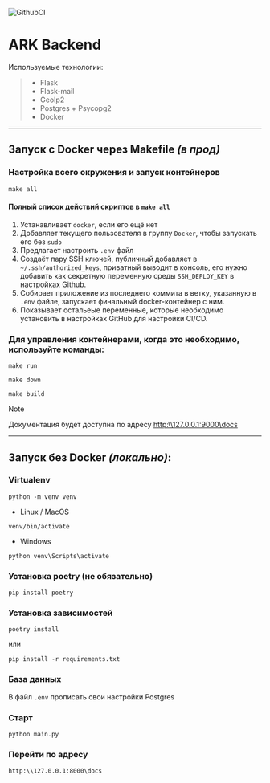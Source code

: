 ![GithubCI](https://github.com/SergTyapkin/velo-marshals-backend/actions/workflows/deployMain.yml/badge.svg)

# ARK Backend

Используемые технологии:

> - Flask
> - Flask-mail
> - GeoIp2
> - Postgres + Psycopg2
> - Docker

---

## Запуск с Docker через Makefile _(в прод)_
### Настройка всего окружения и запуск контейнеров
```shell
make all
```
#### Полный список действий скриптов в `make all`

1. Устанавливает `docker`, если его ещё нет
2. Добавляет текущего пользователя в группу `Docker`, чтобы запускать его без `sudo`
3. Предлагает настроить `.env` файл
4. Создаёт пару SSH ключей, публичный добавляет в `~/.ssh/authorized_keys`, приватный выводит в консоль, его нужно добавить как секретную переменную среды `SSH_DEPLOY_KEY` в настройках Github.
5. Собирает приложение из последнего коммита в ветку, указанную в `.env` файле, запускает финальный docker-контейнер с ним.
6. Показывает остальеые переменные, которые необходимо установить в настройках GitHub для настройки CI/CD.

### Для управления контейнерами, когда это необходимо, используйте команды:
```shell
make run
```
```shell
make down
```
```shell
make build
```

> [!NOTE]
> Документация будет доступна по адресу [http:\\\127.0.0.1:9000\docs](http:\\127.0.0.1:9000\docs)

---

## Запуск без Docker _(локально)_:
### Virtualenv
```shell
python -m venv venv
```
- Linux / MacOS
```shell
venv/bin/activate
```
- Windows
```shell
python venv\Scripts\activate
```

### Установка poetry (не обязательно)
```shell
pip install poetry
```
### Установка зависимостей
```shell
poetry install
```
или
```shell
pip install -r requirements.txt
```

### База данных
В файл `.env` прописать свои настройки Postgres

### Старт
```shell
python main.py
```

### Перейти по адресу
```shell
http:\\127.0.0.1:8000\docs
```
